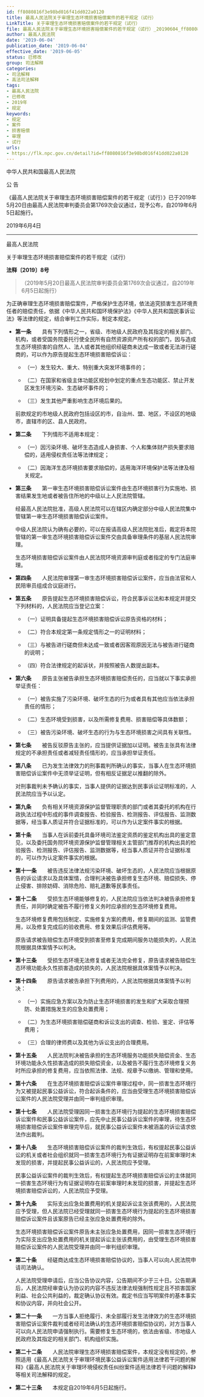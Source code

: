 ```yaml
---
id: ff8080816f3e98bd016f41dd022a0120
title: 最高人民法院关于审理生态环境损害赔偿案件的若干规定（试行）
LinkTitle: 关于审理生态环境损害赔偿案件的若干规定（试行）
file: 最高人民法院关于审理生态环境损害赔偿案件的若干规定（试行）_20190604_ff8080816f3e98bd016f41dd022a0120.docx
author: 最高人民法院
date: '2019-06-04'
publication_date: '2019-06-04'
effective_date: '2019-06-05'
status: 已修改
group: 司法解释
categories:
- 司法解释
- 高法司法解释
tags:
- 最高人民法院
- 已修改
- 2019年
- 规定
keywords:
- 规定
- 案件
- 损害赔偿
- 审理
- 试行
urls:
- https://flk.npc.gov.cn/detail?id=ff8080816f3e98bd016f41dd022a0120
---
```


中华人民共和国最高人民法院

公 告

《最高人民法院关于审理生态环境损害赔偿案件的若干规定（试行）》已于2019年5月20日由最高人民法院审判委员会第1769次会议通过，现予公布，自2019年6月5日起施行。

2019年6月4日

---

最高人民法院

关于审理生态环境损害赔偿案件的若干规定（试行）

**法释〔2019〕8号**

> （2019年5月20日最高人民法院审判委员会第1769次会议通过，自2019年6月5日起施行）

为正确审理生态环境损害赔偿案件，严格保护生态环境，依法追究损害生态环境责任者的赔偿责任，依据《中华人民共和国环境保护法》《中华人民共和国民事诉讼法》等法律的规定，结合审判工作实际，制定本规定。

- **第一条**　　具有下列情形之一，省级、市地级人民政府及其指定的相关部门、机构，或者受国务院委托行使全民所有自然资源资产所有权的部门，因与造成生态环境损害的自然人、法人或者其他组织经磋商未达成一致或者无法进行磋商的，可以作为原告提起生态环境损害赔偿诉讼：

  - （一）发生较大、重大、特别重大突发环境事件的；

  - （二）在国家和省级主体功能区规划中划定的重点生态功能区、禁止开发区发生环境污染、生态破坏事件的；

  - （三）发生其他严重影响生态环境后果的。

  前款规定的市地级人民政府包括设区的市，自治州、盟、地区，不设区的地级市，直辖市的区、县人民政府。

- **第二条**　　下列情形不适用本规定：

  - （一）因污染环境、破坏生态造成人身损害、个人和集体财产损失要求赔偿的，适用侵权责任法等法律规定；

  - （二）因海洋生态环境损害要求赔偿的，适用海洋环境保护法等法律及相关规定。

- **第三条**　　第一审生态环境损害赔偿诉讼案件由生态环境损害行为实施地、损害结果发生地或者被告住所地的中级以上人民法院管辖。

  经最高人民法院批准，高级人民法院可以在辖区内确定部分中级人民法院集中管辖第一审生态环境损害赔偿诉讼案件。

  中级人民法院认为确有必要的，可以在报请高级人民法院批准后，裁定将本院管辖的第一审生态环境损害赔偿诉讼案件交由具备审理条件的基层人民法院审理。

  生态环境损害赔偿诉讼案件由人民法院环境资源审判庭或者指定的专门法庭审理。

- **第四条**　　人民法院审理第一审生态环境损害赔偿诉讼案件，应当由法官和人民陪审员组成合议庭进行。

- **第五条**　　原告提起生态环境损害赔偿诉讼，符合民事诉讼法和本规定并提交下列材料的，人民法院应当登记立案：

  - （一）证明具备提起生态环境损害赔偿诉讼原告资格的材料；

  - （二）符合本规定第一条规定情形之一的证明材料；

  - （三）与被告进行磋商但未达成一致或者因客观原因无法与被告进行磋商的说明；

  - （四）符合法律规定的起诉状，并按照被告人数提出副本。

- **第六条**　　原告主张被告承担生态环境损害赔偿责任的，应当就以下事实承担举证责任：

  - （一）被告实施了污染环境、破坏生态的行为或者具有其他应当依法承担责任的情形；

  - （二）生态环境受到损害，以及所需修复费用、损害赔偿等具体数额；

  - （三）被告污染环境、破坏生态的行为与生态环境损害之间具有关联性。

- **第七条**　　被告反驳原告主张的，应当提供证据加以证明。被告主张具有法律规定的不承担责任或者减轻责任情形的，应当承担举证责任。

- **第八条**　　已为发生法律效力的刑事裁判所确认的事实，当事人在生态环境损害赔偿诉讼案件中无须举证证明，但有相反证据足以推翻的除外。

  对刑事裁判未予确认的事实，当事人提供的证据达到民事诉讼证明标准的，人民法院应当予以认定。

- **第九条**　　负有相关环境资源保护监督管理职责的部门或者其委托的机构在行政执法过程中形成的事件调查报告、检验报告、检测报告、评估报告、监测数据等，经当事人质证并符合证据标准的，可以作为认定案件事实的根据。

- **第十条**　　当事人在诉前委托具备环境司法鉴定资质的鉴定机构出具的鉴定意见，以及委托国务院环境资源保护监督管理相关主管部门推荐的机构出具的检验报告、检测报告、评估报告、监测数据等，经当事人质证并符合证据标准的，可以作为认定案件事实的根据。

- **第十一条**　　被告违反法律法规污染环境、破坏生态的，人民法院应当根据原告的诉讼请求以及具体案情，合理判决被告承担修复生态环境、赔偿损失、停止侵害、排除妨碍、消除危险、赔礼道歉等民事责任。

- **第十二条**　　受损生态环境能够修复的，人民法院应当依法判决被告承担修复责任，并同时确定被告不履行修复义务时应承担的生态环境修复费用。

  生态环境修复费用包括制定、实施修复方案的费用，修复期间的监测、监管费用，以及修复完成后的验收费用、修复效果后评估费用等。

  原告请求被告赔偿生态环境受到损害至修复完成期间服务功能损失的，人民法院根据具体案情予以判决。

- **第十三条**　　受损生态环境无法修复或者无法完全修复，原告请求被告赔偿生态环境功能永久性损害造成的损失的，人民法院根据具体案情予以判决。

- **第十四条**　　原告请求被告承担下列费用的，人民法院根据具体案情予以判决：

  - （一）实施应急方案以及为防止生态环境损害的发生和扩大采取合理预防、处置措施发生的应急处置费用；

  - （二）为生态环境损害赔偿磋商和诉讼支出的调查、检验、鉴定、评估等费用；

  - （三）合理的律师费以及其他为诉讼支出的合理费用。

- **第十五条**　　人民法院判决被告承担的生态环境服务功能损失赔偿资金、生态环境功能永久性损害造成的损失赔偿资金，以及被告不履行生态环境修复义务时所应承担的修复费用，应当依照法律、法规、规章予以缴纳、管理和使用。

- **第十六条**　　在生态环境损害赔偿诉讼案件审理过程中，同一损害生态环境行为又被提起民事公益诉讼，符合起诉条件的，应当由受理生态环境损害赔偿诉讼案件的人民法院受理并由同一审判组织审理。

- **第十七条**　　人民法院受理因同一损害生态环境行为提起的生态环境损害赔偿诉讼案件和民事公益诉讼案件，应先中止民事公益诉讼案件的审理，待生态环境损害赔偿诉讼案件审理完毕后，就民事公益诉讼案件未被涵盖的诉讼请求依法作出裁判。

- **第十八条**　　生态环境损害赔偿诉讼案件的裁判生效后，有权提起民事公益诉讼的机关或者社会组织就同一损害生态环境行为有证据证明存在前案审理时未发现的损害，并提起民事公益诉讼的，人民法院应予受理。

  民事公益诉讼案件的裁判生效后，有权提起生态环境损害赔偿诉讼的主体就同一损害生态环境行为有证据证明存在前案审理时未发现的损害，并提起生态环境损害赔偿诉讼的，人民法院应予受理。

- **第十九条**　　实际支出应急处置费用的机关提起诉讼主张该费用的，人民法院应予受理，但人民法院已经受理就同一损害生态环境行为提起的生态环境损害赔偿诉讼案件且该案原告已经主张应急处置费用的除外。

  生态环境损害赔偿诉讼案件原告未主张应急处置费用，因同一损害生态环境行为实际支出应急处置费用的机关提起诉讼主张该费用的，由受理生态环境损害赔偿诉讼案件的人民法院受理并由同一审判组织审理。

- **第二十条**　　经磋商达成生态环境损害赔偿协议的，当事人可以向人民法院申请司法确认。

  人民法院受理申请后，应当公告协议内容，公告期间不少于三十日。公告期满后，人民法院经审查认为协议的内容不违反法律法规强制性规定且不损害国家利益、社会公共利益的，裁定确认协议有效。裁定书应当写明案件的基本事实和协议内容，并向社会公开。

- **第二十一条**　　一方当事人拒绝履行、未全部履行发生法律效力的生态环境损害赔偿诉讼案件裁判或者经司法确认的生态环境损害赔偿协议的，对方当事人可以向人民法院申请强制执行。需要修复生态环境的，依法由省级、市地级人民政府及其指定的相关部门、机构组织实施。

- **第二十二条**　　人民法院审理生态环境损害赔偿案件，本规定没有规定的，参照适用《最高人民法院关于审理环境民事公益诉讼案件适用法律若干问题的解释》《最高人民法院关于审理环境侵权责任纠纷案件适用法律若干问题的解释》等相关司法解释的规定。

- **第二十三条**　　本规定自2019年6月5日起施行。
